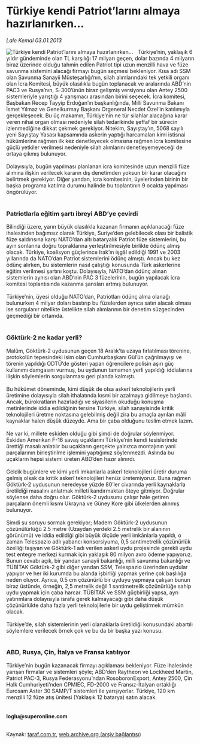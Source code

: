 # Türkiye kendi Patriot’larını almaya hazırlanırken...

*Lale Kemal 03.01.2013*

<div class="yazi"><img align="left" alt="Türkiye kendi Patriot’larını almaya hazırlanırken..." border="0" src="http://www.taraf.com.tr/fotoraflar/makaleler/turkiye-kendi-patriot-larini-almaya-hazirlanirken_9291_orijinal.jpg" style="border-right-width:10px; border-color:#FFFFFF"/>Türkiye’nin, yaklaşık 6 yıldır gündeminde olan TL karşılığı 17 milyarı geçen, dolar bazında 4 milyarın biraz üzerinde olduğu tahmin edilen Patriot tipi uzun menzilli hava ve füze savunma sistemini alacağı firmayı bugün seçmesi bekleniyor. Kısa adı SSM olan Savunma Sanayii Müsteşarlığı’nın, silah alımlarındaki tek yetkili organı olan İcra Komitesi, büyük olasılıkla bugün toplanacak ve aralarında ABD’nin PAC3 ve Rusya’nın, S-300’ünün biraz gelişmiş versiyonu olan Antey 2500 sistemleriyle yarıştığı 4 yarışmacı arasından birini seçecek. İcra komitesi, Başbakan Recep Tayyip Erdoğan’ın başkanlığında, Milli Savunma Bakanı İsmet Yılmaz ve Genelkurmay Başkanı Orgeneral Necdet Özel’in katılımıyla gerçekleşecek. Bu üç makamın, Türkiye’nin ne tür silahlar alacağına karar veren nihai organ olması nedeniyle silah tedarikinde şeffaf bir sürecin izlenmediğine dikkat çekmek gerekiyor. Nitekim, Sayıştay’ın, 5068 sayılı yeni Sayıştay Yasası kapsamında askerin yaptığı harcamaları kimi istisnai hükümlerine rağmen ilk kez denetleyecek olmasına rağmen icra komitesine güçlü yetkiler verilmesi nedeniyle silah alımlarını denetleyemeyeceği de ortaya çıkmış bulunuyor.<br/><br/>Dolayısıyla, bugün yapılması planlanan icra komitesinde uzun menzilli füze alımına ilişkin verilecek kararın dış denetimden yoksun bir karar olacağını belirtmek gerekiyor. Diğer yandan, icra komitesinin, üyelerinden birinin bir başka programa katılma durumu halinde bu toplantının 9 ocakta yapılması öngörülüyor.<br/><br/>
<h3>Patriotlarla eğitim şartı ibreyi ABD’ye çevirdi</h3>Bilindiği üzere, yarın büyük olasılıkla kazanan firmanın açıklanacağı füze ihalesinden bağımsız olarak Türkiye, Suriye’den gelebilecek olası bir balistik füze saldırısına karşı NATO’dan altı bataryalık Patriot füze sistemlerini, bu ayın sonlarına doğru topraklarına yerleştirilmesiyle birlikte ödünç almış olacak. Türkiye, koalisyon güçlerince Irak’ın işgâl edildiği 1991 ve 2003 yıllarında da NATO’dan Patriot sistemlerini ödünç almıştı. Ancak bu kez ödünç alırken, bu sistemlerin nasıl çalıştığı konusunda Türk askerlerine eğitim verilmesi şartını koştu. Dolayısıyla, NATO’dan ödünç alınan sistemlerin aynısı olan ABD’nin PAC 3 füzelerinin, bugün yapılacak icra komitesi toplantısında kazanma şansları artmış bulunuyor.<br/><br/>Türkiye’nin, üyesi olduğu NATO’dan, Patriotları ödünç alma olanağı bulunurken 4 milyar doları bastırıp bu füzelerden ayrıca satın alacak olması ise sorgulanır nitelikte üstelikte silah alımlarının bir denetim süzgecinden geçmediği bir ortamda.<br/><br/>
<h3>Göktürk-2 ne kadar yerli?</h3>Malûm, Göktürk-2 uydusunun geçen 18 Aralık’ta uzaya fırlatılması törenine, protokolün tepesindeki isim olan Cumhurbaşkanı Gül’ün çağrılmayışı ve törenin yapıldığı ODTÜ’de gösteri yapan öğrencilere polisin aşırı güç kullanımı damgasını vurmuş, bu uydunun tamamen yerli yapıldığı iddialarına ilişkin söylemlerin sorgulanması geri planda kalmıştı.<br/><br/>Bu hükümet döneminde, kimi düşük de olsa askerî teknolojilerin yerli üretimine dolayısıyla silah ithalatında kısmi bir azalmaya gidilmeye başlandı. Ancak, bürokratların hazırladığı ve siyasilerin okuduğu konuşma metinlerinde iddia edildiğinin tersine Türkiye, silah sanayisinde kritik teknolojileri üretme noktasına gelebilmiş değil zira bu amaçla ayrılan mâli kaynaklar halen düşük düzeyde. Ama bir çaba olduğunu teslim etmek lazım.<br/><br/>Ne var ki, millete eskiden olduğu gibi şimdi de doğrular söylenmiyor. Eskiden Amerikan F-16 savaş uçaklarını Türkiye’nin kendi tesislerinde ürettiği masalı anlatılır bu uçakların gerçekte yalnızca montajının yani parçalarının birleştirilme işlemini yaptığımız söylenmezdi. Aslında bu uçakların hepsi sistemi üreten ABD’den hazır alınırdı.<br/><br/>Geldik bugünlere ve kimi yerli imkanlarla askerî teknolojileri üretir duruma gelmiş olsak da kritik askerî teknolojileri henüz üretemiyoruz. Buna rağmen Göktürk-2 uydusunun neredeyse yüzde 80’ler civarında yerli kaynaklarla üretildiği masalını anlatmak milleti kandırmaktan öteye gitmiyor. Doğrular söylense daha doğru olur. Göktürk-2 uydusunu çalışır hale getiren parçaların önemli kısmı Ukrayna ve Güney Kore gibi ülkelerden alınmış bulunuyor.<br/><br/>Şimdi şu soruyu sormak gerekiyor; Madem Göktürk-2 uydusunun çözünülürlüğü 2.5 metre (Uzaydan yerdeki 2.5 metrelik bir alanının görünümü) ve iddia edildiği gibi büyük ölçüde yerli imkânlarla yapıldı, o zaman Telespazio adlı yabancı konsorsiyuma, 0,5 santimetrelik çözünürlük özelliği taşıyan ve Göktürk-1 adı verilen askerî uydu projesinde gerekli uydu test entegre merkezi kurmak için yaklaşık 80 milyon avro ödeme yapıyoruz. Bunun cevabı açık, bir yandan sanayii bakanlığı, milli savunma bakanlığı ve TÜBİTAK Göktürk-2 gibi diğer yandan SSM, Telespazio üzerinden uydular yapıyor ve her iki kurumda bu alanda işbirliği yapmak yerine çok başlılığa neden oluyor. Ayrıca, 0.5 cm çözünürlü bir uyduyu yapmaya çalışan bunun biraz üstünde, örneğin, 2,5 metrelik değil 1 santimetrelik çözünürlüğe sahip uydu yapmak için çaba harcar. TÜBİTAK ve SSM güçbirliği yapsa, ayrı yatırımlara dolayısıyla israfa gerek kalmayacağı gibi daha düşük çözünürlükte daha fazla yerli teknolojilerle bir uydu geliştirmek mümkün olacak.<br/><br/>Türkiye’de, silah sistemlerinin yerli olanaklarla üretildiği konusundaki abartılı söylemlere verilecek örnek çok ve bu da bir başka yazı konusu.<br/><br/>
<h3>ABD, Rusya, Çin, İtalya ve Fransa katılıyor</h3>Türkiye’nin bugün kazanacak firmayı açıklaması bekleniyor. Füze ihalesinde yarışan firmalar ve sistemleri şöyle; ABD’den Raytheon ve Lockheed Martin, Patriot PAC-3, Rusya Federasyonu’ndan RosoboronExport, Antey 2500, Çin Halk Cumhuriyeti’nden CPMIEC, FD-2000 ve Fransız-İtalyan ortaklığı Eurosam Aster 30 SAMP/T sistemleri ile yarışıyorlar. Türkiye, 120 km menzilli 12 füze atış ünitesi (Yaklaşık 12 batarya) satın alacak.<br/><br/><br/><strong>loglu@superonline.com<br/></strong><br/>
</div>

Kaynak: [taraf.com.tr](http://www.taraf.com.tr/lale-kemal/makale-turkiye-kendi-patriot-larini-almaya-hazirlanirken.htm), [web.archive.org (arşiv bağlantısı)](http://web.archive.org/web/20130806082703/http://www.taraf.com.tr/lale-kemal/makale-turkiye-kendi-patriot-larini-almaya-hazirlanirken.htm)
